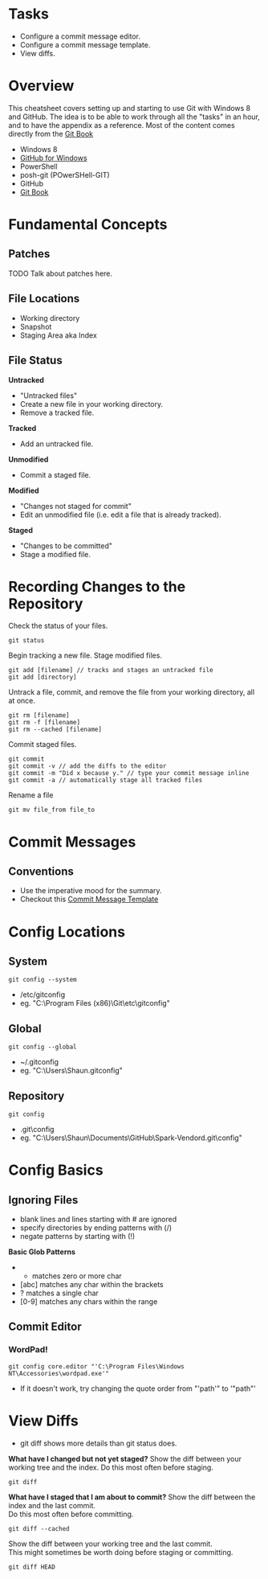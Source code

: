 [Git Book]: http://git-scm.com/book
[GitHub for Windows]: http://windows.github.com
[Commit Message Template]: http://tbaggery.com/2008/04/19/a-note-about-git-commit-messages.html

# Tasks

* Configure a commit message editor.
* Configure a commit message template.
* View diffs.

# Overview

This cheatsheet covers setting up and starting to use Git with Windows 8 and GitHub.
The idea is to be able to work through all the "tasks" in an hour, and to have the appendix as a reference.
Most of the content comes directly from the [Git Book]

* Windows 8
* [GitHub for Windows]
* PowerShell
* posh-git (POwerSHell-GIT)
* GitHub
* [Git Book]

# Fundamental Concepts

## Patches

TODO Talk about patches here.

## File Locations

- Working directory
- Snapshot
- Staging Area aka Index

## File Status

__Untracked__
- "Untracked files"
- Create a new file in your working directory.
- Remove a tracked file.
    
__Tracked__
- Add an untracked file.

__Unmodified__
- Commit a staged file.

__Modified__
- "Changes not staged for commit"
- Edit an unmodified file (i.e. edit a file that is already tracked).

__Staged__
- "Changes to be committed"
- Stage a modified file.

# Recording Changes to the Repository

Check the status of your files. 

    git status
    
Begin tracking a new file.
Stage modified files.
    
    git add [filename] // tracks and stages an untracked file
    git add [directory]

Untrack a file, commit, and remove the file from your working directory, all at once.

    git rm [filename]
    git rm -f [filename]
    git rm --cached [filename]

Commit staged files.
    
    git commit 
    git commit -v // add the diffs to the editor
    git commit -m "Did x because y." // type your commit message inline
    git commit -a // automatically stage all tracked files
    
Rename a file

    git mv file_from file_to

# Commit Messages

## Conventions

* Use the imperative mood for the summary.
* Checkout this [Commit Message Template]

# Config Locations 

## System

    git config --system
    
* /etc/gitconfig  
* eg. "C:\Program Files (x86)\Git\etc\gitconfig"

## Global

    git config --global
    
* ~/.gitconfig  
* eg. "C:\Users\Shaun\.gitconfig"

## Repository

    git config 

* .git\config  
* eg. "C:\Users\Shaun\Documents\GitHub\Spark-Vendord\.git\config"

# Config Basics

## Ignoring Files

- blank lines and lines starting with # are ignored
- specify directories by ending patterns with (/)
- negate patterns by starting with (!)

__Basic Glob Patterns__
- * matches zero or more char
- [abc] matches any char within the brackets
- ? matches a single char
- [0-9] matches any chars within the range

## Commit Editor

### WordPad!

    git config core.editor "'C:\Program Files\Windows NT\Accessories\wordpad.exe'"
    
* If it doesn't work, try changing the quote order from "'path'" to '"path"'

# View Diffs

- git diff shows more details than git status does. 

__What have I changed but not yet staged?__
Show the diff between your working tree and the index.
Do this most often before staging.

    git diff 

__What have I staged that I am about to commit?__
Show the diff between the index and the last commit.  
Do this most often before committing.

    git diff --cached
    
Show the diff between your working tree and the last commit.  
This might sometimes be worth doing before staging or committing.

    git diff HEAD


